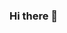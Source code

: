 ### Hi there 👋

<!--
**manektamanna/manektamanna** is a ✨ _special_ ✨ repository because its `README.md` (this file) appears on your GitHub profile.

![Grey Creative How To Find Success Become Travel Blogger Banner](https://user-images.githubusercontent.com/85683392/147530745-79bf5e6a-a76c-4e36-b167-746c602070fb.jpg)

Here are some ideas to get you started:

- 🔭 I’m currently working on ...
- 🌱 I’m currently learning ...
- 👯 I’m looking to collaborate on ...
- 🤔 I’m looking for help with ...
- 💬 Ask me about ...
- 📫 How to reach me: ...
- 😄 Pronouns: ...
- ⚡ Fun fact: ...
-->
